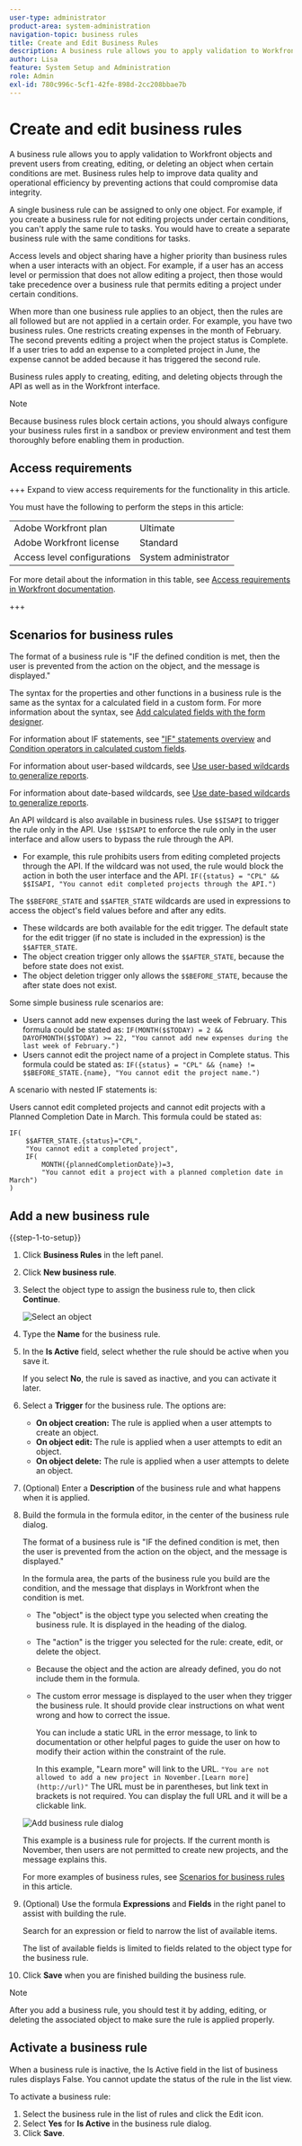 ```yaml
---
user-type: administrator
product-area: system-administration
navigation-topic: business rules
title: Create and Edit Business Rules
description: A business rule allows you to apply validation to Workfront objects and prevent users from creating, editing, or deleting an object when certain conditions are met. Business rules help to improve data quality and operational efficiency by preventing actions that could compromise data integrity.
author: Lisa
feature: System Setup and Administration
role: Admin
exl-id: 780c996c-5cf1-42fe-898d-2cc208bbae7b
---
```

# Create and edit business rules

A business rule allows you to apply validation to Workfront objects and prevent users from creating, editing, or deleting an object when certain conditions are met. Business rules help to improve data quality and operational efficiency by preventing actions that could compromise data integrity.

A single business rule can be assigned to only one object. For example, if you create a business rule for not editing projects under certain conditions, you can't apply the same rule to tasks. You would have to create a separate business rule with the same conditions for tasks.

Access levels and object sharing have a higher priority than business rules when a user interacts with an object. For example, if a user has an access level or permission that does not allow editing a project, then those would take precedence over a business rule that permits editing a project under certain conditions.

When more than one business rule applies to an object, then the rules are all followed but are not applied in a certain order. For example, you have two business rules. One restricts creating expenses in the month of February. The second prevents editing a project when the project status is Complete. If a user tries to add an expense to a completed project in June, the expense cannot be added because it has triggered the second rule.

Business rules apply to creating, editing, and deleting objects through the API as well as in the Workfront interface.

>[!NOTE]
>
>Because business rules block certain actions, you should always configure your business rules first in a sandbox or preview environment and test them thoroughly before enabling them in production.

## Access requirements

+++ Expand to view access requirements for the functionality in this article.

You must have the following to perform the steps in this article:

<table style="table-layout:auto"> 
 <col> 
 <col> 
 <tbody> 
  <tr> 
   <td>Adobe Workfront plan</td> 
   <td>Ultimate</td> 
  </tr> 
  <tr> 
   <td>Adobe Workfront license</td> 
   <td>Standard</td> 
  </tr> 
  <tr> 
   <td>Access level configurations</td> 
   <td>System administrator</td> 
  </tr>  
 </tbody> 
</table>

For more detail about the information in this table, see [Access requirements in Workfront documentation](/help/quicksilver/administration-and-setup/add-users/access-levels-and-object-permissions/access-level-requirements-in-documentation.md).

+++

## Scenarios for business rules

The format of a business rule is "IF the defined condition is met, then the user is prevented from the action on the object, and the message is displayed."

The syntax for the properties and other functions in a business rule is the same as the syntax for a calculated field in a custom form. For more information about the syntax, see [Add calculated fields with the form designer](/help/quicksilver/administration-and-setup/customize-workfront/create-manage-custom-forms/form-designer/design-a-form/add-a-calculated-field.md).

For information about IF statements, see ["IF" statements overview](/help/quicksilver/reports-and-dashboards/reports/calc-cstm-data-reports/if-statements-overview.md) and [Condition operators in calculated custom fields](/help/quicksilver/reports-and-dashboards/reports/calc-cstm-data-reports/condition-operators-calculated-custom-expressions.md).

For information about user-based wildcards, see [Use user-based wildcards to generalize reports](/help/quicksilver/reports-and-dashboards/reports/reporting-elements/use-user-based-wildcards-generalize-reports.md).

For information about date-based wildcards, see [Use date-based wildcards to generalize reports](/help/quicksilver/reports-and-dashboards/reports/reporting-elements/use-date-based-wildcards-generalize-reports.md).

An API wildcard is also available in business rules. Use `$$ISAPI` to trigger the rule only in the API. Use `!$$ISAPI` to enforce the rule only in the user interface and allow users to bypass the rule through the API.

* For example, this rule prohibits users from editing completed projects through the API. If the wildcard was not used, the rule would block the action in both the user interface and the API.
  `IF({status} = "CPL" && $$ISAPI, "You cannot edit completed projects through the API.")`

The `$$BEFORE_STATE` and `$$AFTER_STATE` wildcards are used in expressions to access the object's field values before and after any edits.

* These wildcards are both available for the edit trigger. The default state for the edit trigger (if no state is included in the expression) is the `$$AFTER_STATE`.
* The object creation trigger only allows the `$$AFTER_STATE`, because the before state does not exist.
* The object deletion trigger only allows the `$$BEFORE_STATE`, because the after state does not exist.

Some simple business rule scenarios are:

* Users cannot add new expenses during the last week of February. This formula could be stated as: `IF(MONTH($$TODAY) = 2 && DAYOFMONTH($$TODAY) >= 22, "You cannot add new expenses during the last week of February.")`
* Users cannot edit the project name of a project in Complete status. This formula could be stated as: `IF({status} = "CPL" && {name} != $$BEFORE_STATE.{name}, "You cannot edit the project name.")`

A scenario with nested IF statements is:

Users cannot edit completed projects and cannot edit projects with a Planned Completion Date in March. This formula could be stated as:

```
IF(
    $$AFTER_STATE.{status}="CPL",
    "You cannot edit a completed project",
    IF(
        MONTH({plannedCompletionDate})=3,
        "You cannot edit a project with a planned completion date in March")
)
```

## Add a new business rule

{{step-1-to-setup}}

1. Click **Business Rules** in the left panel.
1. Click **New business rule**.
1. Select the object type to assign the business rule to, then click **Continue**.

   ![Select an object](assets/object-for-business-rule3.png)

1. Type the **Name** for the business rule.
1. In the **Is Active** field, select whether the rule should be active when you save it.

   If you select **No**, the rule is saved as inactive, and you can activate it later.

1. Select a **Trigger** for the business rule. The options are:

   * **On object creation:** The rule is applied when a user attempts to create an object.
   * **On object edit:** The rule is applied when a user attempts to edit an object.
   * **On object delete:** The rule is applied when a user attempts to delete an object.

1. (Optional) Enter a **Description** of the business rule and what happens when it is applied.
1. Build the formula in the formula editor, in the center of the business rule dialog.

   The format of a business rule is "IF the defined condition is met, then the user is prevented from the action on the object, and the message is displayed."

   In the formula area, the parts of the business rule you build are the condition, and the message that displays in Workfront when the condition is met.

   * The "object" is the object type you selected when creating the business rule. It is displayed in the heading of the dialog.
   * The "action" is the trigger you selected for the rule: create, edit, or delete the object.
   * Because the object and the action are already defined, you do not include them in the formula.
   * The custom error message is displayed to the user when they trigger the business rule. It should provide clear instructions on what went wrong and how to correct the issue.

     You can include a static URL in the error message, to link to documentation or other helpful pages to guide the user on how to modify their action within the constraint of the rule.

     In this example, "Learn more" will link to the URL. `"You are not allowed to add a new project in November.[Learn more](http://url)"` The URL must be in parentheses, but link text in brackets is not required. You can display the full URL and it will be a clickable link.

   ![Add business rule dialog](assets/add-business-rule-dialog-no-ai-button.png)

   This example is a business rule for projects. If the current month is November, then users are not permitted to create new projects, and the message explains this.
   
   For more examples of business rules, see [Scenarios for business rules](#scenarios-for-business-rules) in this article.

1. (Optional) Use the formula **Expressions** and **Fields** in the right panel to assist with building the rule.
    
    Search for an expression or field to narrow the list of available items.

    The list of available fields is limited to fields related to the object type for the business rule.

1. Click **Save** when you are finished building the business rule.

>[!NOTE]
>
>After you add a business rule, you should test it by adding, editing, or deleting the associated object to make sure the rule is applied properly.

## Activate a business rule

When a business rule is inactive, the Is Active field in the list of business rules displays False. You cannot update the status of the rule in the list view.

To activate a business rule:

1. Select the business rule in the list of rules and click the Edit icon.
1. Select **Yes** for **Is Active** in the business rule dialog.
1. Click **Save**.
